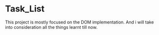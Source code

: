 # Task_List
This project is mostly focused on the DOM implementation. And i will take into consideration all the things learnt till now.
